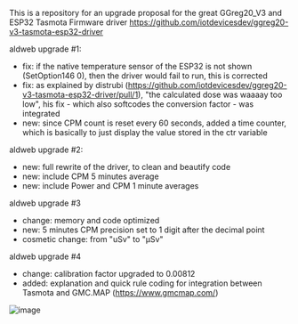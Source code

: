This is a repository for an upgrade proposal for the great GGreg20_V3 and ESP32 Tasmota Firmware driver
https://github.com/iotdevicesdev/ggreg20-v3-tasmota-esp32-driver

aldweb upgrade #1:
- fix: if the native temperature sensor of the ESP32 is not shown (SetOption146 0), then the driver would fail to run, this is corrected
- fix: as explained by distrubi (https://github.com/iotdevicesdev/ggreg20-v3-tasmota-esp32-driver/pull/1), "the calculated dose was waaaay too low", his fix - which also softcodes the conversion factor - was integrated
- new: since CPM count is reset every 60 seconds, added a time counter, which is basically to just display the value stored in the ctr variable
 
aldweb upgrade #2:
- new: full rewrite of the driver, to clean and beautify code
- new: include CPM 5 minutes average
- new: include Power and CPM 1 minute averages
 
 aldweb upgrade #3
- change: memory and code optimized
- new: 5 minutes CPM precision set to 1 digit after the decimal point
- cosmetic change: from "uSv" to "µSv"

aldweb upgrade #4
- change: calibration factor upgraded to 0.00812
- added: explanation and quick rule coding for integration between Tasmota and GMC.MAP (https://www.gmcmap.com/)

![image](https://github.com/aldweb/ggreg20-v3-tasmota-esp32-driver/assets/61916846/6811029b-7256-4a31-b691-b141e6b211cb)
